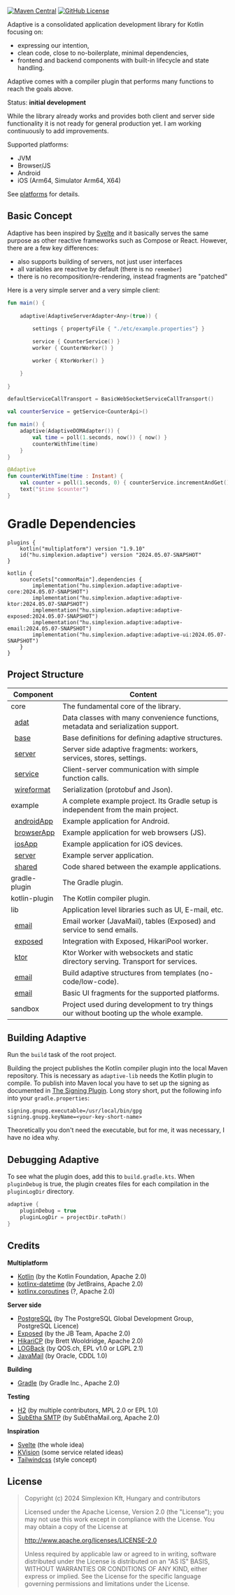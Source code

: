 [![Maven Central](https://img.shields.io/maven-central/v/hu.simplexion.adaptive/adaptive-core)](https://mvnrepository.com/artifact/hu.simplexion.adaptive/adaptive-core)
[![GitHub License](https://img.shields.io/badge/license-Apache%20License%202.0-blue.svg?style=flat)](http://www.apache.org/licenses/LICENSE-2.0)

Adaptive is a consolidated application development library for Kotlin focusing on:

* expressing our intention,
* clean code, close to no-boilerplate, minimal dependencies,
* frontend and backend components with built-in lifecycle and state handling.

Adaptive comes with a compiler plugin that performs many functions to reach the goals above.

Status: **initial development**

While the library already works and provides both client and server side functionality it
is not ready for general production yet. I am working continuously to add improvements.

Supported platforms:

* JVM
* Browser/JS
* Android
* iOS (Arm64, Simulator Arm64, X64)

See [platforms](./doc/platforms/README.md) for details.

## Basic Concept

Adaptive has been inspired by [Svelte](https://svelte.dev) and it basically serves the same purpose as other 
reactive frameworks such as Compose or React. However, there are a few key differences:

* also supports building of servers, not just user interfaces
* all variables are reactive by default (there is no `remember`)
* there is no recomposition/re-rendering, instead fragments are "patched"

Here is a very simple server and a very simple client:

```kotlin
fun main() {
    
    adaptive(AdaptiveServerAdapter<Any>(true)) {
    
        settings { propertyFile { "./etc/example.properties"} }

        service { CounterService() }
        worker { CounterWorker() }

        worker { KtorWorker() }

    }
    
}
```

```kotlin
defaultServiceCallTransport = BasicWebSocketServiceCallTransport()

val counterService = getService<CounterApi>()

fun main() {
    adaptive(AdaptiveDOMAdapter()) {
        val time = poll(1.seconds, now()) { now() }
        counterWithTime(time)
    }
}

@Adaptive
fun counterWithTime(time : Instant) {
    val counter = poll(1.seconds, 0) { counterService.incrementAndGet() }
    text("$time $counter")
}
```

# Gradle Dependencies

```text
plugins {
    kotlin("multiplatform") version "1.9.10"
    id("hu.simplexion.adaptive") version "2024.05.07-SNAPSHOT"
}

kotlin {
    sourceSets["commonMain"].dependencies {
        implementation("hu.simplexion.adaptive:adaptive-core:2024.05.07-SNAPSHOT")
        implementation("hu.simplexion.adaptive:adaptive-ktor:2024.05.07-SNAPSHOT")        
        implementation("hu.simplexion.adaptive:adaptive-exposed:2024.05.07-SNAPSHOT")
        implementation("hu.simplexion.adaptive:adaptive-email:2024.05.07-SNAPSHOT")
        implementation("hu.simplexion.adaptive:adaptive-ui:2024.05.07-SNAPSHOT")
    }
}
```

## Project Structure

| Component                                             | Content                                                                                 |
|-------------------------------------------------------|-----------------------------------------------------------------------------------------|
| core                                                  | The fundamental core of the library.                                                    |
| &nbsp;&nbsp;[adat](doc/adat/README.md)                | Data classes with many convenience functions, metadata and serialization support.       |
| &nbsp;&nbsp;[base](doc/base/README.md)                | Base definitions for defining adaptive structures.                                      |
| &nbsp;&nbsp;[server](doc/server/README.md)            | Server side adaptive fragments: workers, services, stores, settings.                    |
| &nbsp;&nbsp;[service](doc/service/README.md)          | Client-server communication with simple function calls.                                 |
| &nbsp;&nbsp;[wireformat](doc/wireformat/README.md)    | Serialization (protobuf and Json).                                                      |
| example                                               | A complete example project. Its Gradle setup is independent from the main project.      |
| &nbsp;&nbsp;[androidApp](adaptive-example/androidApp) | Example application for Android.                                                        |
| &nbsp;&nbsp;[browserApp](adaptive-example/browserApp) | Example application for web browsers (JS).                                              |
| &nbsp;&nbsp;[iosApp](adaptive-example/iosApp)         | Example application for iOS devices.                                                    |
| &nbsp;&nbsp;[server](adaptive-example/server)         | Example server application.                                                             |
| &nbsp;&nbsp;[shared](adaptive-example/shared)         | Code shared between the example applications.                                           |
| gradle-plugin                                         | The Gradle plugin.                                                                      |
| kotlin-plugin                                         | The Kotlin compiler plugin.                                                             |
| lib                                                   | Application level libraries such as UI, E-mail, etc.                                    |
| &nbsp;&nbsp;[email](adaptive-lib/adaptive-email)      | Email worker (JavaMail), tables (Exposed) and service to send emails.                   |
| &nbsp;&nbsp;[exposed](adaptive-lib/adaptive-exposed)  | Integration with Exposed, HikariPool worker.                                            |
| &nbsp;&nbsp;[ktor](adaptive-lib/adaptive-ktor)        | Ktor Worker with websockets and static directory serving. Transport for services.       |
| &nbsp;&nbsp;[email](adaptive-lib/adaptive-template)   | Build adaptive structures from templates (no-code/low-code).                            |
| &nbsp;&nbsp;[email](adaptive-lib/adaptive-ui)         | Basic UI fragments for the supported platforms.                                         |
| sandbox                                               | Project used during development to try things our without booting up the whole example. |

## Building Adaptive

Run the `build` task of the root project.

Building the project publishes the Kotlin compiler plugin into the local Maven repository. This is necessary as `adaptive-lib`
needs the Kotlin plugin to compile. To publish into Maven local you have to set up the signing as documented in
[The Signing Plugin](https://docs.gradle.org/current/userguide/signing_plugin.html). Long story short, put the
following info into your `gradle.properties`:

```properties
signing.gnupg.executable=/usr/local/bin/gpg
signing.gnupg.keyName=<your-key-short-name>
```

Theoretically you don't need the executable, but for me, it was necessary, I have no idea why.

## Debugging Adaptive

To see what the plugin does, add this to `build.gradle.kts`. When `pluginDebug` is true, the plugin creates
files for each compilation in the `pluginLogDir` directory.

```kotlin
adaptive {
    pluginDebug = true
    pluginLogDir = projectDir.toPath()
}
```

## Credits

**Multiplatform**

* [Kotlin](https://kotlinlang.org) (by the Kotlin Foundation, Apache 2.0)
* [kotlinx-datetime](https://github.com/Kotlin/kotlinx-datetime) (by JetBrains, Apache 2.0)
* [kotlinx.coroutines](https://github.com/Kotlin/kotlinx.coroutines) (?, Apache 2.0)

**Server side**

* [PostgreSQL](https://www.postgresql.org) (by The PostgreSQL Global Development Group, PostgreSQL Licence)
* [Exposed](https://github.com/JetBrains/Exposed) (by the JB Team, Apache 2.0)
* [HikariCP](https://github.com/brettwooldridge/HikariCP) (by Brett Wooldridge, Apache 2.0)
* [LOGBack](http://logback.qos.ch) (by QOS.ch, EPL v1.0 or LGPL 2.1)
* [JavaMail](https://javaee.github.io/javamail/)  (by Oracle, CDDL 1.0)

**Building**

* [Gradle](https://gradle.org) (by Gradle Inc., Apache 2.0)

**Testing**

* [H2](https://www.h2database.com/) (by multiple contributors, MPL 2.0 or EPL 1.0)
* [SubEtha SMTP](https://github.com/voodoodyne/subethasmtp) (by SubEthaMail.org, Apache 2.0)

**Inspiration**

* [Svelte](https://svelte.dev) (the whole idea)
* [KVision](https://kvision.io) (some service related ideas)
* [Tailwindcss](https://tailwindcss.com) (style concept)

## License

> Copyright (c) 2024 Simplexion Kft, Hungary and contributors
>
> Licensed under the Apache License, Version 2.0 (the "License");
> you may not use this work except in compliance with the License.
> You may obtain a copy of the License at
>
>    http://www.apache.org/licenses/LICENSE-2.0
>
> Unless required by applicable law or agreed to in writing, software
> distributed under the License is distributed on an "AS IS" BASIS,
> WITHOUT WARRANTIES OR CONDITIONS OF ANY KIND, either express or implied.
> See the License for the specific language governing permissions and
> limitations under the License.
